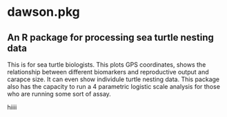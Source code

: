 # dawson.pkg

## An R package for processing sea turtle nesting data

This is for sea turtle biologists. This plots GPS coordinates, shows the relationship between different biomarkers and reproductive output and carapce size. It can even show individule turtle nesting data. This package also has the capacity to run a 4 parametric logistic scale analysis for those who are running some sort of assay.

hiiii
